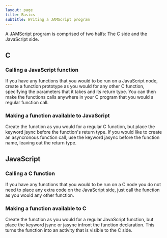 ```yaml
---
layout: page
title: Basics
subtitle: Writing a JAMScript program
---
```



A JAMScript program is comprised of two halfs: The C side and the JavaScript side.

## C

### Calling a JavaScript function

If you have any functions that you would to be run on a JavaScript node, create a function prototype as you would for any other C function, specifying the parameters that it takes and its return type. You can then make the functions calls anywhere in your C program that you would a regular function call.


### Making a function available to JavaScript

Create the function as you would for a regular C function, but place the keyword jsync before the function's return type. If you would like to create an asyncronous function call, use the keyword jasync before the function name, leaving out the return type.



## JavaScript

### Calling a C function

If you have any functions that you would to be run on a C node you do not need to place any extra code on the JavaScript side, just call the function as you would any other function.


### Making a function available to C

Create the function as you would for a regular JavaScript function, but place the keyword jsync or jasync infront the function declaration. This turns the function into an activity that is visible to the C side.

